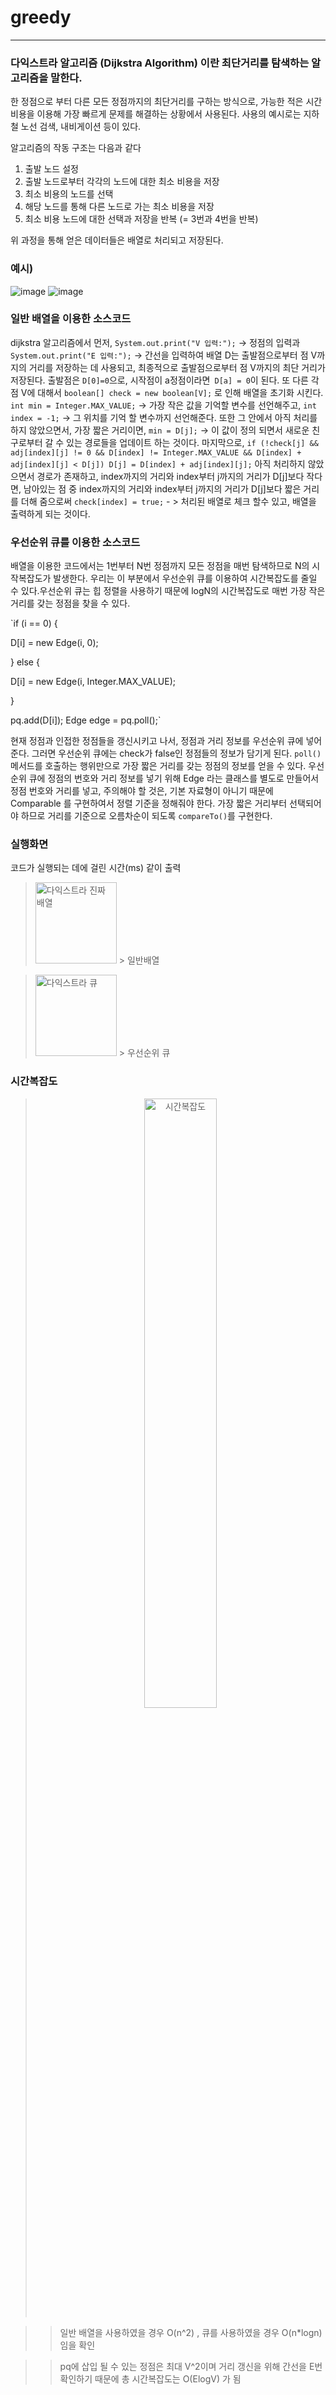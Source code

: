 # greedy

---------------------

### 다익스트라 알고리즘 (Dijkstra Algorithm) 이란 최단거리를 탐색하는 알고리즘을 말한다.
한 정점으로 부터 다른 모든 정점까지의 최단거리를 구하는 방식으로, 가능한 적은 시간비용을 이용해 가장 빠르게 문제를 해결하는 상황에서 사용된다. 사용의 예시로는 지하철 노선 검색, 내비게이션 등이 있다.

  알고리즘의 작동 구조는 다음과 같다


1. 출발 노드 설정
2. 출발 노드로부터 각각의 노드에 대한 최소 비용을 저장
3. 최소 비용의 노드를 선택
4. 해당 노드를 통해 다른 노드로 가는 최소 비용을 저장
5. 최소 비용 노드에 대한 선택과 저장을 반복 (= 3번과 4번을 반복)

위 과정을 통해 얻은 데이터들은 배열로 처리되고 저장된다. 

### 예시)
![image](https://user-images.githubusercontent.com/80773617/113661742-9ebe1f00-96e1-11eb-8e88-cb0144fde3ce.png) ![image](https://user-images.githubusercontent.com/80773617/113661787-b4334900-96e1-11eb-89ab-3d569dc23ed7.png)

### 일반 배열을 이용한 소스코드

dijkstra 알고리즘에서 먼저,
`System.out.print("V 입력:");` -> 정점의 입력과 `System.out.print("E 입력:");` -> 간선을 입력하여 배열 D는 출발점으로부터 점 V까지의 거리를 저장하는 데 사용되고, 최종적으로 출발점으로부터 점 V까지의 최단 거리가 저장된다. 출발점은 `D[0]=0`으로, 시작점이 a정점이라면` D[a] = 0`이 된다. 또 다른 각 점 V에 대해서 `boolean[] check = new boolean[V];` 로 인해 배열을 초기화 시킨다. 
`int min = Integer.MAX_VALUE;` -> 가장 작은 값을 기억할 변수를 선언해주고, `int index = -1;` -> 그 위치를 기억 할 변수까지 선언해준다. 또한 그 안에서 아직 처리를 하지 않았으면서, 가장 짧은 거리이면, `min = D[j];` -> 이 값이 정의 되면서 새로운 친구로부터 갈 수 있는 경로들을 업데이트 하는 것이다. 
마지막으로, 
`if (!check[j] && adj[index][j] != 0 && D[index] != Integer.MAX_VALUE && D[index] + adj[index][j] < D[j]) D[j] = D[index] + adj[index][j];`
아직 처리하지 않았으면서 경로가 존재하고, index까지의 거리와 index부터 j까지의 거리가 D[j]보다 작다면, 남아있는 점 중 index까지의 거리와 index부터 j까지의 거리가 D[j]보다 짧은 거리를 더해 줌으로써 `check[index] = true;` - > 처리된 배열로 체크 할수 있고, 배열을 출력하게 되는 것이다.

### 우선순위 큐를 이용한 소스코드

배열을 이용한 코드에서는 1번부터 N번 정점까지 모든 정점을 매번 탐색하므로 N의 시작복잡도가 발생한다. 우리는 이 부분에서 우선순위 큐를 이용하여 시간복잡도를 줄일 수 있다.우선순위 큐는 힙 정렬을 사용하기 때문에 logN의 시간복잡도로 매번 가장 작은 거리를 갖는 정점을 찾을 수 있다.

`if (i == 0) { 


D[i] = new Edge(i, 0);

 } else { 

D[i] = new Edge(i, Integer.MAX_VALUE);

 }
 
 pq.add(D[i]);
Edge edge = pq.poll();`

현재 정점과 인접한 정점들을 갱신시키고 나서, 정점과 거리 정보를 우선순위 큐에 넣어준다. 그러면 우선순위 큐에는 check가 false인 정점들의 정보가 담기게 된다. `poll()` 메서드를 호출하는 행위만으로 가장 짧은 거리를 갖는 정점의 정보를 얻을 수 있다.
우선순위 큐에 정점의 번호와 거리 정보를 넣기 위해 Edge 라는 클래스를 별도로 만들어서 정점 번호와 거리를 넣고, 주의해야 할 것은, 기본 자료형이 아니기 때문에 Comparable 를 구현하여서 정렬 기준을 정해줘야 한다. 가장 짧은 거리부터 선택되어야 하므로 거리를 기준으로 오름차순이 되도록 `compareTo()`를 구현한다.

















### 실행화면


코드가 실행되는 데에 걸린 시간(ms) 같이 출력


> <img width="130" alt="다익스트라 진짜 배열" src="https://user-images.githubusercontent.com/51106969/113662249-b1852380-96e2-11eb-8a3f-7f77b6d14b03.PNG">
>> 일반배열

> <img width="130" alt="다익스트라 큐" src="https://user-images.githubusercontent.com/51106969/113662255-b4801400-96e2-11eb-9c11-23559759b8e5.PNG">
>> 우선순위 큐

### 시간복잡도

> <p align="center"><img width="50%" alt="시간복잡도" src="https://user-images.githubusercontent.com/51106969/113662260-b649d780-96e2-11eb-8e99-4fdd47c3cdf9.PNG"></p>

>> 일반 배열을 사용하였을 경우 O(n^2) , 큐를 사용하였을 경우 O(n*logn) 임을 확인

>> pq에 삽입 될 수 있는 정점은 최대 V^2이며 거리 갱신을 위해 간선을 E번 확인하기 때문에 총 시간복잡도는 O(ElogV) 가 됨 
